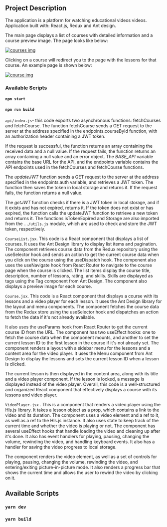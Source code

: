  ## Project Description

The application is a platform for watching educational videos videos. Application built with: React.js, Redux and Ant design.

The main page displays a list of courses with detailed information and a course preview image. The page looks like below:

[![courses img](https://github.com/Osokin-Sanya/genesis-tech-task/raw/main/docs/courses-img.png?raw=true)](https://github.com/Osokin-Sanya/genesis-tech-task/blob/main/docs/courses-img.png?raw=true)

Clicking on a course will redirect you to the page with the lessons for that course. An example page is shown below:

[![course img](https://github.com/Osokin-Sanya/genesis-tech-task/raw/main/docs/course-img.png?raw=true)](https://github.com/Osokin-Sanya/genesis-tech-task/blob/main/docs/course-img.png?raw=true)

### [](https://github.com/Osokin-Sanya/genesis-tech-task#available-scripts)Available Scripts

#### [](https://github.com/Osokin-Sanya/genesis-tech-task#npm-start)`npm start`

#### [](https://github.com/Osokin-Sanya/genesis-tech-task#npm-run-build)`npm run build`

`api/index.js`- this code exports two asynchronous functions: fetchCourses and fetchCourse. The function fetchCourse sends a GET request to the server at the address specified in the endpoints.courseById function, with an authorization header containing a JWT token. 

If the request is successful, the function returns an array containing the received data and a null value. If the request fails, the function returns an array containing a null value and an error object. The *BASE_API* variable contains the base URL for the API, and the endpoints variable contains the API endpoints used in the fetchCourses and fetchCourse functions. 

The *updateJWT* function sends a GET request to the server at the address specified in the endpoints.auth variable, and retrieves a JWT token. The function then saves the token in local storage and returns it. If the request fails, the function returns a null value. 

The *getJWT* function checks if there is a JWT token in local storage, and if it exists and has not expired, returns it. If the token does not exist or has expired, the function calls the updateJWT function to retrieve a new token and returns it. The functions isTokenExpired and Storage are also imported from the `../utils.js` module, which are used to check and store the JWT token, respectively.

`CourseList.jsx`. This code is a React component that displays a list of courses. It uses the Ant Design library to display list items and pagination. The component retrieves course data from the Redux repository using the useSelector hook and sends an action to get the current course data when you click on the course using the useDispatch hook. The component also uses the useNavigate hook from React Router to navigate to the course page when the course is clicked. The list items display the course title, description, number of lessons, rating, and skills. Skills are displayed as tags using the Tag component from Ant Design. The component also displays a preview image for each course.

`Course.jsx`. This code is a React component that displays a course with its lessons and a video player for each lesson. It uses the Ant Design library for the layout and menu components. The component fetches the course data from the Redux store using the useSelector hook and dispatches an action to fetch the data if it's not already available. 

It also uses the useParams hook from React Router to get the current course ID from the URL. The component has two useEffect hooks: one to fetch the course data when the component mounts, and another to set the current lesson ID to the first lesson in the course if it's not already set. The component renders a layout with a sidebar menu for the lessons and a content area for the video player. It uses the Menu component from Ant Design to display the lessons and sets the current lesson ID when a lesson is clicked.

The current lesson is then displayed in the content area, along with its title and a video player component. If the lesson is locked, a message is displayed instead of the video player. Overall, this code is a well-structured and organized React component that effectively displays a course with its lessons and video player.

`VideoPlayer.jsx` . This is a component that renders a video player using the Hls.js library. It takes a lesson object as a prop, which contains a link to the video and its duration. The component uses a video element and a ref to it, as well as a ref to the Hls.js instance. It also uses state to keep track of the current time and whether the video is playing or not. The component has several useEffect hooks that handle loading the video and cleaning up after it's done. It also has event handlers for playing, pausing, changing the volume, rewinding the video, and handling keyboard events. It also has a handler for saving the video progress to local storage. 

The component renders the video element, as well as a set of controls for playing, pausing, changing the volume, rewinding the video, and entering/exiting picture-in-picture mode. It also renders a progress bar that shows the current time and allows the user to rewind the video by clicking on it.

## Available Scripts

### `yarn dev`

### `yarn build`
